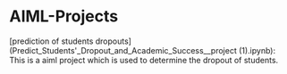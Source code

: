 # AIML-Projects

[prediction of students dropouts](Predict_Students'_Dropout_and_Academic_Success__project (1).ipynb):
This is a aiml project which is used to determine the dropout of students.
